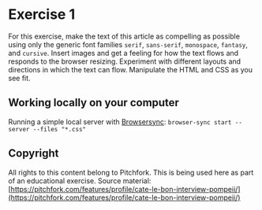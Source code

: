 # Exercise 1

For this exercise, make the text of this article as compelling as possible using only the generic font families `serif`, `sans-serif`, `monospace`, `fantasy`, and `cursive`. Insert images and get a feeling for how the text flows and responds to the browser resizing. Experiment with different layouts and directions in which the text can flow. Manipulate the HTML and CSS as you see fit.

## Working locally on your computer

Running a simple local server with [Browsersync](https://browsersync.io/): `browser-sync start --server --files "*.css"`

## Copyright

All rights to this content belong to Pitchfork.
This is being used here as part of an educational exercise.
Source material: [https://pitchfork.com/features/profile/cate-le-bon-interview-pompeii/](https://pitchfork.com/features/profile/cate-le-bon-interview-pompeii/)